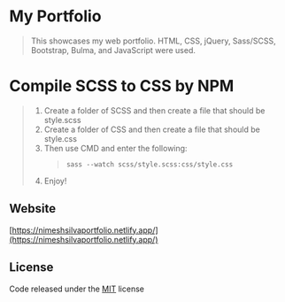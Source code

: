 <!-- @format -->

# My Portfolio

> This showcases my web portfolio. HTML, CSS, jQuery, Sass/SCSS, Bootstrap, Bulma, and JavaScript were used.

# Compile SCSS to CSS by NPM

> 1.  Create a folder of SCSS and then create a file that should be style.scss
> 2.  Create a folder of CSS and then create a file that should be style.css
> 3.  Then use CMD and enter the following:
>     >     sass --watch scss/style.scss:css/style.css
> 4.  Enjoy!

## Website

[https://nimeshsilvaportfolio.netlify.app/](https://nimeshsilvaportfolio.netlify.app/)

## License

Code released under the [MIT](https://github.com/nimeshsilva1997/Nimesh-Ryan-Silva-Portfolio/blob/master/LICENSE) license
